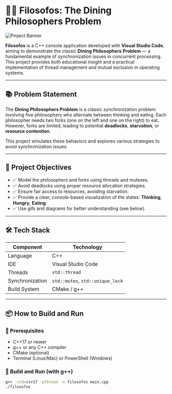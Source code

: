 # 🧠🍝 Filosofos: The Dining Philosophers Problem

![Project Banner](https://media.giphy.com/media/26ufdipQqU2lhNA4g/giphy.gif)

**Filosofos** is a C++ console application developed with **Visual Studio Code**, aiming to demonstrate the classic **Dining Philosophers Problem** — a fundamental example of synchronization issues in concurrent processing. This project provides both educational insight and a practical implementation of thread management and mutual exclusion in operating systems.

---

## 📚 Problem Statement

The **Dining Philosophers Problem** is a classic synchronization problem involving five philosophers who alternate between thinking and eating. Each philosopher needs two forks (one on the left and one on the right) to eat. However, forks are limited, leading to potential **deadlocks**, **starvation**, or **resource contention**.

This project simulates these behaviors and explores various strategies to avoid synchronization issues.

---

## 🎯 Project Objectives

- ✅ Model the philosophers and forks using threads and mutexes.
- ✅ Avoid deadlocks using proper resource allocation strategies.
- ✅ Ensure fair access to resources, avoiding starvation.
- ✅ Provide a clear, console-based visualization of the states: **Thinking**, **Hungry**, **Eating**.
- ✅ Use gifs and diagrams for better understanding (see below).

---

## 🛠️ Tech Stack

| Component        | Technology         |
|------------------|--------------------|
| Language          | C++                |
| IDE               | Visual Studio Code |
| Threads           | `std::thread`      |
| Synchronization   | `std::mutex`, `std::unique_lock` |
| Build System      | CMake / g++        |

---

## 📦 How to Build and Run

### 🔧 Prerequisites

- C++17 or newer
- g++ or any C++ compiler
- CMake (optional)
- Terminal (Linux/Mac) or PowerShell (Windows)

### 🚀 Build and Run (with g++)

```bash
g++ -std=c++17 -pthread -o filosofos main.cpp
./filosofos
